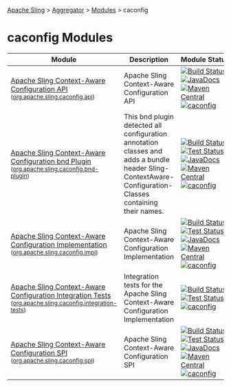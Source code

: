 [Apache Sling](http://sling.apache.org) > [Aggregator](https://github.com/apache/sling-aggregator/) > [Modules](https://github.com/apache/sling-aggregator/docs/modules.md) > caconfig
# caconfig Modules

| Module | Description | Module&nbsp;Status |
|---	|---	|---    |
| [Apache Sling Context-Aware Configuration API](https://github.com/apache/sling-org-apache-sling-caconfig-api) <br/> <small>([org.apache.sling.caconfig.api](http://search.maven.org/#search%7Cga%7C1%7Cg%3A%22org.apache.sling%22%20a%3A%22org.apache.sling.caconfig.api%22))</small> | Apache Sling Context-Aware Configuration API |&#32;[![Build Status](https://builds.apache.org/buildStatus/icon?job=sling-org-apache-sling-caconfig-api-1.8)](https://builds.apache.org/view/S-Z/view/Sling/job/sling-org-apache-sling-caconfig-api-1.8)&#32;[![JavaDocs](https://www.javadoc.io/badge/org.apache.sling/org.apache.sling.caconfig.api.svg)](https://www.javadoc.io/doc/org.apache.sling/org.apache.sling.caconfig.api)&#32;[![Maven Central](https://maven-badges.herokuapp.com/maven-central/org.apache.sling/org.apache.sling.caconfig.api/badge.svg)](http://search.maven.org/#search%7Cga%7C1%7Cg%3A%22org.apache.sling%22%20a%3A%22org.apache.sling.caconfig.api%22)&#32;[![caconfig](https://sling.apache.org/badges/group-caconfig.svg)](https://github.com/apache/sling-aggregator/docs/groups/caconfig.md)|
| [Apache Sling Context-Aware Configuration bnd Plugin](https://github.com/apache/sling-org-apache-sling-caconfig-bnd-plugin) <br/> <small>([org.apache.sling.caconfig.bnd-plugin](http://search.maven.org/#search%7Cga%7C1%7Cg%3A%22org.apache.sling%22%20a%3A%22org.apache.sling.caconfig.bnd-plugin%22))</small> | This bnd plugin detected all configuration annotation classes and adds a bundle header Sling-ContextAware-Configuration-Classes containing their names. |&#32;[![Build Status](https://builds.apache.org/buildStatus/icon?job=sling-org-apache-sling-caconfig-bnd-plugin-1.8)](https://builds.apache.org/view/S-Z/view/Sling/job/sling-org-apache-sling-caconfig-bnd-plugin-1.8)&#32;[![Test Status](https://img.shields.io/jenkins/t/https/builds.apache.org/view/S-Z/view/Sling/job/sling-org-apache-sling-caconfig-bnd-plugin-1.8.svg)](https://builds.apache.org/view/S-Z/view/Sling/job/sling-org-apache-sling-caconfig-bnd-plugin-1.8/test_results_analyzer/)&#32;[![JavaDocs](https://www.javadoc.io/badge/org.apache.sling/org.apache.sling.caconfig.bnd-plugin.svg)](https://www.javadoc.io/doc/org.apache.sling/org.apache.sling.caconfig.bnd-plugin)&#32;[![Maven Central](https://maven-badges.herokuapp.com/maven-central/org.apache.sling/org.apache.sling.caconfig.bnd-plugin/badge.svg)](http://search.maven.org/#search%7Cga%7C1%7Cg%3A%22org.apache.sling%22%20a%3A%22org.apache.sling.caconfig.bnd-plugin%22)&#32;[![caconfig](https://sling.apache.org/badges/group-caconfig.svg)](https://github.com/apache/sling-aggregator/docs/groups/caconfig.md)|
| [Apache Sling Context-Aware Configuration Implementation](https://github.com/apache/sling-org-apache-sling-caconfig-impl) <br/> <small>([org.apache.sling.caconfig.impl](http://search.maven.org/#search%7Cga%7C1%7Cg%3A%22org.apache.sling%22%20a%3A%22org.apache.sling.caconfig.impl%22))</small> | Apache Sling Context-Aware Configuration Implementation |&#32;[![Build Status](https://builds.apache.org/buildStatus/icon?job=sling-org-apache-sling-caconfig-impl-1.8)](https://builds.apache.org/view/S-Z/view/Sling/job/sling-org-apache-sling-caconfig-impl-1.8)&#32;[![Test Status](https://img.shields.io/jenkins/t/https/builds.apache.org/view/S-Z/view/Sling/job/sling-org-apache-sling-caconfig-impl-1.8.svg)](https://builds.apache.org/view/S-Z/view/Sling/job/sling-org-apache-sling-caconfig-impl-1.8/test_results_analyzer/)&#32;[![JavaDocs](https://www.javadoc.io/badge/org.apache.sling/org.apache.sling.caconfig.impl.svg)](https://www.javadoc.io/doc/org.apache.sling/org.apache.sling.caconfig.impl)&#32;[![Maven Central](https://maven-badges.herokuapp.com/maven-central/org.apache.sling/org.apache.sling.caconfig.impl/badge.svg)](http://search.maven.org/#search%7Cga%7C1%7Cg%3A%22org.apache.sling%22%20a%3A%22org.apache.sling.caconfig.impl%22)&#32;[![caconfig](https://sling.apache.org/badges/group-caconfig.svg)](https://github.com/apache/sling-aggregator/docs/groups/caconfig.md)|
| [Apache Sling Context-Aware Configuration Integration Tests](https://github.com/apache/sling-org-apache-sling-caconfig-integration-tests) <br/> <small>([org.apache.sling.caconfig.integration-tests](http://search.maven.org/#search%7Cga%7C1%7Cg%3A%22org.apache.sling%22%20a%3A%22org.apache.sling.caconfig.integration-tests%22))</small> | Integration tests for the Apache Sling Context-Aware Configuration Implementation |&#32;[![Build Status](https://builds.apache.org/buildStatus/icon?job=sling-org-apache-sling-caconfig-integration-tests-1.8)](https://builds.apache.org/view/S-Z/view/Sling/job/sling-org-apache-sling-caconfig-integration-tests-1.8)&#32;[![Test Status](https://img.shields.io/jenkins/t/https/builds.apache.org/view/S-Z/view/Sling/job/sling-org-apache-sling-caconfig-integration-tests-1.8.svg)](https://builds.apache.org/view/S-Z/view/Sling/job/sling-org-apache-sling-caconfig-integration-tests-1.8/test_results_analyzer/)&#32;[![caconfig](https://sling.apache.org/badges/group-caconfig.svg)](https://github.com/apache/sling-aggregator/docs/groups/caconfig.md)|
| [Apache Sling Context-Aware Configuration SPI](https://github.com/apache/sling-org-apache-sling-caconfig-spi) <br/> <small>([org.apache.sling.caconfig.spi](http://search.maven.org/#search%7Cga%7C1%7Cg%3A%22org.apache.sling%22%20a%3A%22org.apache.sling.caconfig.spi%22))</small> | Apache Sling Context-Aware Configuration SPI |&#32;[![Build Status](https://builds.apache.org/buildStatus/icon?job=sling-org-apache-sling-caconfig-spi-1.8)](https://builds.apache.org/view/S-Z/view/Sling/job/sling-org-apache-sling-caconfig-spi-1.8)&#32;[![Test Status](https://img.shields.io/jenkins/t/https/builds.apache.org/view/S-Z/view/Sling/job/sling-org-apache-sling-caconfig-spi-1.8.svg)](https://builds.apache.org/view/S-Z/view/Sling/job/sling-org-apache-sling-caconfig-spi-1.8/test_results_analyzer/)&#32;[![JavaDocs](https://www.javadoc.io/badge/org.apache.sling/org.apache.sling.caconfig.spi.svg)](https://www.javadoc.io/doc/org.apache.sling/org.apache.sling.caconfig.spi)&#32;[![Maven Central](https://maven-badges.herokuapp.com/maven-central/org.apache.sling/org.apache.sling.caconfig.spi/badge.svg)](http://search.maven.org/#search%7Cga%7C1%7Cg%3A%22org.apache.sling%22%20a%3A%22org.apache.sling.caconfig.spi%22)&#32;[![caconfig](https://sling.apache.org/badges/group-caconfig.svg)](https://github.com/apache/sling-aggregator/docs/groups/caconfig.md)|
